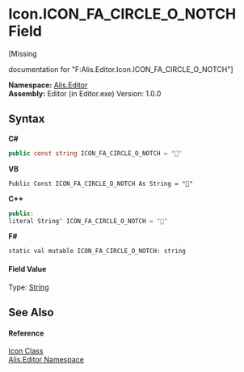 # Icon.ICON_FA_CIRCLE_O_NOTCH Field
 

\[Missing <summary> documentation for "F:Alis.Editor.Icon.ICON_FA_CIRCLE_O_NOTCH"\]

**Namespace:**&nbsp;<a href="b150ade4-39de-a232-5f06-d3cdc1b2c538">Alis.Editor</a><br />**Assembly:**&nbsp;Editor (in Editor.exe) Version: 1.0.0

## Syntax

**C#**<br />
``` C#
public const string ICON_FA_CIRCLE_O_NOTCH = ""
```

**VB**<br />
``` VB
Public Const ICON_FA_CIRCLE_O_NOTCH As String = ""
```

**C++**<br />
``` C++
public:
literal String^ ICON_FA_CIRCLE_O_NOTCH = ""
```

**F#**<br />
``` F#
static val mutable ICON_FA_CIRCLE_O_NOTCH: string
```


#### Field Value
Type: <a href="https://docs.microsoft.com/dotnet/api/system.string" target="_blank">String</a>

## See Also


#### Reference
<a href="cc0f883c-67f8-f772-c6d7-a60b129f22a7">Icon Class</a><br /><a href="b150ade4-39de-a232-5f06-d3cdc1b2c538">Alis.Editor Namespace</a><br />